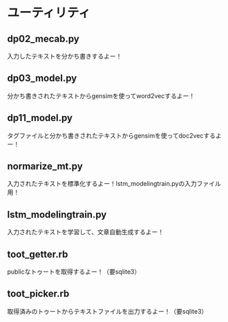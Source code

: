 # ユーティリティ

## dp02_mecab.py
入力したテキストを分かち書きするよー！

## dp03_model.py
分かち書きされたテキストからgensimを使ってword2vecするよー！

## dp11_model.py
タグファイルと分かち書きされたテキストからgensimを使ってdoc2vecするよー！

## normarize_mt.py
入力されたテキストを標準化するよー！lstm_modelingtrain.pyの入力ファイル用！

## lstm_modelingtrain.py
入力されたテキストを学習して、文章自動生成するよー！

## toot_getter.rb
publicなトゥートを取得するよー！（要sqlite3）

## toot_picker.rb
取得済みのトゥートからテキストファイルを出力するよー！（要sqlite3）

